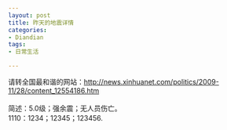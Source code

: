 ```yaml
---
layout: post
title: 昨天的地震详情
categories:
- Diandian
tags:
- 日常生活

---
```

请转全国最和谐的网站：http://news.xinhuanet.com/politics/2009-11/28/content_12554186.htm
<br />
<br />简述：5.0级；强余震；无人员伤亡。
<br />1110：1234；12345；123456.